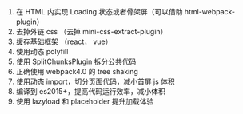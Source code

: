 1. 在 HTML 内实现 Loading 状态或者骨架屏（可以借助 html-webpack-plugin）
2. 去掉外链 css （去掉 mini-css-extract-plugin）
3. 缓存基础框架 （react， vue）
4. 使用动态 polyfill
5. 使用 SplitChunksPlugin 拆分公共代码
6. 正确使用 webpack4.0 的 tree shaking
7. 使用动态 import，切分页面代码，减小首屏 js 体积
8. 编译到 es2015+，提高代码运行效率，减小体积
9. 使用 lazyload 和 placeholder 提升加载体验
